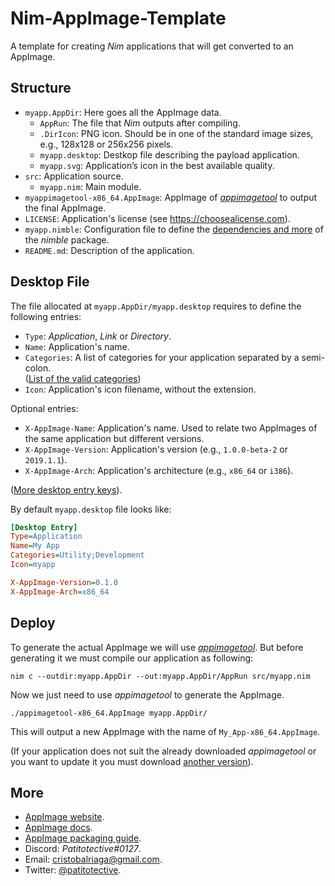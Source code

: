 # Nim-AppImage-Template
A template for creating _Nim_ applications that will get converted to an AppImage.

## Structure
- `myapp.AppDir`: Here goes all the AppImage data.
  - `AppRun`: The file that _Nim_ outputs after compiling.
  - `.DirIcon`: PNG icon. Should be in one of the standard image sizes, e.g., 128x128 or 256x256 pixels.
  - `myapp.desktop`: Destkop file describing the payload application.
  - `myapp.svg`: Application’s icon in the best available quality.
- `src`: Application source.
  - `myapp.nim`: Main module.
- `myappimagetool-x86_64.AppImage`: AppImage of [_appimagetool_](https://github.com/AppImage/AppImageKit) to output the final AppImage. 
- `LICENSE`: Application's license (see https://choosealicense.com).
- `myapp.nimble`: Configuration file to define the [dependencies and more](https://github.com/nim-lang/nimble#creating-packages) of the _nimble_ package.
- `README.md`: Description of the application.

## Desktop File
The file allocated at `myapp.AppDir/myapp.desktop` requires to define the following entries:
- `Type`: _Application_, _Link_ or _Directory_.
- `Name`: Application's name.
- `Categories`: A list of categories for your application separated by a semi-colon.  
  ([List of the valid categories](https://specifications.freedesktop.org/menu-spec/latest/apa.html))
- `Icon`: Application's icon filename, without the extension.  

Optional entries:
- `X-AppImage-Name`: Application's name. Used to relate two AppImages of the same application but different versions.
- `X-AppImage-Version`: Application's version (e.g., `1.0.0-beta-2` or `2019.1.1`).
- `X-AppImage-Arch`: Application's architecture (e.g., `x86_64` or `i386`).

([More desktop entry keys](https://specifications.freedesktop.org/desktop-entry-spec/desktop-entry-spec-latest.html#recognized-keys)).

By default `myapp.desktop` file looks like:
```ini
[Desktop Entry]
Type=Application
Name=My App
Categories=Utility;Development
Icon=myapp

X-AppImage-Version=0.1.0
X-AppImage-Arch=x86_64
```

## Deploy
To generate the actual AppImage we will use [_appimagetool_](https://github.com/AppImage/AppImageKit).
But before generating it we must compile our application as following:
```
nim c --outdir:myapp.AppDir --out:myapp.AppDir/AppRun src/myapp.nim
```
Now we just need to use _appimagetool_ to generate the AppImage.
```
./appimagetool-x86_64.AppImage myapp.AppDir/
```
This will output a new AppImage with the name of `My_App-x86_64.AppImage`.

(If your application does not suit the already downloaded _appimagetool_ or you want to update it you must download [another version](https://github.com/AppImage/AppImageKit/releases/tag/continuous)).

## More
- [AppImage website](https://appimage.org).
- [AppImage docs](https://docs.appimage.org/index.html).
- [AppImage packaging guide](https://docs.appimage.org/packaging-guide/index.html).
- Discord: _Patitotective#0127_.
- Email: cristobalriaga@gmail.com.
- Twitter: [@patitotective](https://twitter.com/patitotective).
